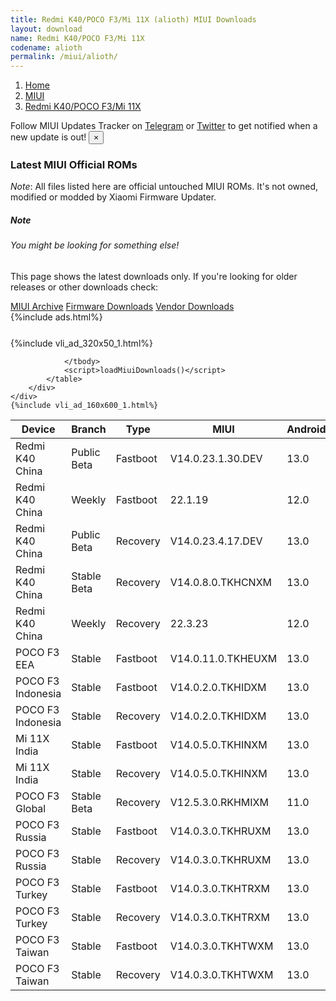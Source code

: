 ```yaml
---
title: Redmi K40/POCO F3/Mi 11X (alioth) MIUI Downloads
layout: download
name: Redmi K40/POCO F3/Mi 11X
codename: alioth
permalink: /miui/alioth/
---
```

<nav aria-label="breadcrumb">
    <ol class="breadcrumb">
        <li class="breadcrumb-item"><a href="/">Home</a></li>
        <li class="breadcrumb-item"><a href="/miui/">MIUI</a></li>
        <li class="breadcrumb-item active" aria-current="page"><a href="/miui/alioth/">Redmi K40/POCO F3/Mi 11X</a></li>
    </ol>
</nav>
<div class="alert alert-primary alert-dismissible fade show" role="alert">
    Follow MIUI Updates Tracker on <a href="https://t.me/MIUIUpdatesTracker" class="alert-link">Telegram</a>
     or <a href="https://twitter.com/MiFwUpdater" class="alert-link">Twitter</a> to get notified when a new update is out!
    <button type="button" class="close" data-dismiss="alert" aria-label="Close">
        <span aria-hidden="true">&times;</span>
    </button>
</div>

### Latest MIUI Official ROMs
*Note*: All files listed here are official untouched MIUI ROMs. It's not owned, modified or modded by Xiaomi Firmware Updater.
<div class="card">
  <div class="card-body">
    <h5 class="card-title">Note</h5>
    <h6 class="card-subtitle mb-2 text-muted">You might be looking for something else!</h6>
    <p class="card-text">This page shows the latest downloads only.
     If you're looking for older releases or other downloads check:</p>
    <a href="/archive/miui/alioth/" class="card-link">MIUI Archive</a>
    <a href="/firmware/alioth/" class="card-link">Firmware Downloads</a>
    <a href="/vendor/alioth/" class="card-link">Vendor Downloads</a>
  </div>
</div>
{%include ads.html%}
<div class="row justify-content-center">
    <div class="col-10">
        <div class="table-responsive-md" style="margin-top: 25px;">
            {%include vli_ad_320x50_1.html%}
            <table id="miui" class="display dt-responsive nowrap compact table table-striped table-hover table-sm">
                <thead class="thead-dark">
                    <tr>
                        <th data-ref="device">Device</th>
                        <th data-ref="branch">Branch</th>
                        <th data-ref="type">Type</th>
                        <th data-ref="miui">MIUI</th>
                        <th data-ref="android">Android</th>
                        <th data-ref="size">Size</th>
                        <th data-ref="size">Date</th>
                        <th data-ref="link">Link</th>
                    </tr>
                </thead>
                <tbody>
                <tr><td>Redmi K40 China</td><td>Public Beta</td><td>Fastboot</td><td>V14.0.23.1.30.DEV</td><td>13.0</td><td>6.2 GB</td><td>2023-01-31</td><td><a href="/miui/alioth/public beta/V14.0.23.1.30.DEV/">Download</a></td></tr>
<tr><td>Redmi K40 China</td><td>Weekly</td><td>Fastboot</td><td>22.1.19</td><td>12.0</td><td>5.9 GB</td><td>2022-01-19</td><td><a href="/miui/alioth/weekly/22.1.19/">Download</a></td></tr>
<tr><td>Redmi K40 China</td><td>Public Beta</td><td>Recovery</td><td>V14.0.23.4.17.DEV</td><td>13.0</td><td>4.1 GB</td><td>2023-04-21</td><td><a href="/miui/alioth/public beta/V14.0.23.4.17.DEV/">Download</a></td></tr>
<tr><td>Redmi K40 China</td><td>Stable Beta</td><td>Recovery</td><td>V14.0.8.0.TKHCNXM</td><td>13.0</td><td>4.2 GB</td><td>2023-10-18</td><td><a href="/miui/alioth/stable beta/V14.0.8.0.TKHCNXM/">Download</a></td></tr>
<tr><td>Redmi K40 China</td><td>Weekly</td><td>Recovery</td><td>22.3.23</td><td>12.0</td><td>4.6 GB</td><td>2022-03-24</td><td><a href="/miui/alioth/weekly/22.3.23/">Download</a></td></tr>
<tr><td>POCO F3 EEA</td><td>Stable</td><td>Fastboot</td><td>V14.0.11.0.TKHEUXM</td><td>13.0</td><td>5.6 GB</td><td>2023-12-25</td><td><a href="/miui/alioth/stable/V14.0.11.0.TKHEUXM/">Download</a></td></tr>
<tr><td>POCO F3 Indonesia</td><td>Stable</td><td>Fastboot</td><td>V14.0.2.0.TKHIDXM</td><td>13.0</td><td>5.4 GB</td><td>2023-03-15</td><td><a href="/miui/alioth/stable/V14.0.2.0.TKHIDXM/">Download</a></td></tr>
<tr><td>POCO F3 Indonesia</td><td>Stable</td><td>Recovery</td><td>V14.0.2.0.TKHIDXM</td><td>13.0</td><td>3.9 GB</td><td>2023-03-22</td><td><a href="/miui/alioth/stable/V14.0.2.0.TKHIDXM/">Download</a></td></tr>
<tr><td>Mi 11X India</td><td>Stable</td><td>Fastboot</td><td>V14.0.5.0.TKHINXM</td><td>13.0</td><td>4.8 GB</td><td>2023-11-06</td><td><a href="/miui/alioth/stable/V14.0.5.0.TKHINXM/">Download</a></td></tr>
<tr><td>Mi 11X India</td><td>Stable</td><td>Recovery</td><td>V14.0.5.0.TKHINXM</td><td>13.0</td><td>3.9 GB</td><td>2023-11-15</td><td><a href="/miui/alioth/stable/V14.0.5.0.TKHINXM/">Download</a></td></tr>
<tr><td>POCO F3 Global</td><td>Stable Beta</td><td>Recovery</td><td>V12.5.3.0.RKHMIXM</td><td>11.0</td><td>3.1 GB</td><td>2021-09-03</td><td><a href="/miui/alioth/stable beta/V12.5.3.0.RKHMIXM/">Download</a></td></tr>
<tr><td>POCO F3 Russia</td><td>Stable</td><td>Fastboot</td><td>V14.0.3.0.TKHRUXM</td><td>13.0</td><td>5.5 GB</td><td>2023-09-04</td><td><a href="/miui/alioth/stable/V14.0.3.0.TKHRUXM/">Download</a></td></tr>
<tr><td>POCO F3 Russia</td><td>Stable</td><td>Recovery</td><td>V14.0.3.0.TKHRUXM</td><td>13.0</td><td>4.0 GB</td><td>2023-09-15</td><td><a href="/miui/alioth/stable/V14.0.3.0.TKHRUXM/">Download</a></td></tr>
<tr><td>POCO F3 Turkey</td><td>Stable</td><td>Fastboot</td><td>V14.0.3.0.TKHTRXM</td><td>13.0</td><td>5.4 GB</td><td>2023-09-25</td><td><a href="/miui/alioth/stable/V14.0.3.0.TKHTRXM/">Download</a></td></tr>
<tr><td>POCO F3 Turkey</td><td>Stable</td><td>Recovery</td><td>V14.0.3.0.TKHTRXM</td><td>13.0</td><td>4.0 GB</td><td>2023-10-08</td><td><a href="/miui/alioth/stable/V14.0.3.0.TKHTRXM/">Download</a></td></tr>
<tr><td>POCO F3 Taiwan</td><td>Stable</td><td>Fastboot</td><td>V14.0.3.0.TKHTWXM</td><td>13.0</td><td>5.0 GB</td><td>2023-09-19</td><td><a href="/miui/alioth/stable/V14.0.3.0.TKHTWXM/">Download</a></td></tr>
<tr><td>POCO F3 Taiwan</td><td>Stable</td><td>Recovery</td><td>V14.0.3.0.TKHTWXM</td><td>13.0</td><td>3.9 GB</td><td>2023-12-05</td><td><a href="/miui/alioth/stable/V14.0.3.0.TKHTWXM/">Download</a></td></tr>

                </tbody>
                <script>loadMiuiDownloads()</script>
            </table>
        </div>
    </div>
    {%include vli_ad_160x600_1.html%}
</div>
